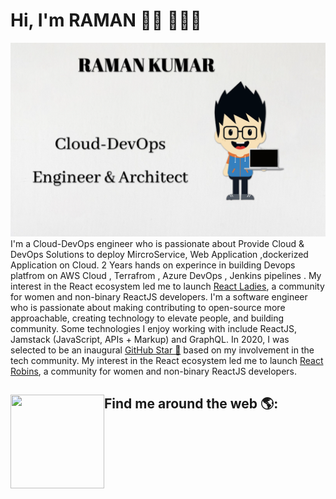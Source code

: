 # Hi, I'm RAMAN 👋🏾 👩🏾‍💻

<img src="https://raw.githubusercontent.com/RAMAN-23/RAMAN/master/raman.png" alt="banner that says Monica Powell - Cloud-DevOps engineer, Architect">
I'm a Cloud-DevOps engineer who is passionate about Provide Cloud & DevOps Solutions to deploy MircroService, Web Application ,dockerized Application on Cloud. 
2 Years hands on experince in building Devops platfrom on AWS Cloud , Terrafrom , Azure DevOps , Jenkins pipelines . My interest in the React ecosystem led me to launch <a href="https://www.meetup.com/React-Ladies/">React Ladies</a>, a community for women and non-binary ReactJS developers.
I'm a software engineer who is passionate about making contributing to open-source more approachable, creating technology to elevate people, and building community. Some technologies I enjoy working with include ReactJS, Jamstack (JavaScript, APIs + Markup) and GraphQL. In 2020, I was selected to be an inaugural <a href="https://stars.github.com/">GitHub Star 🌟</a> based on my involvement in the tech community.  My interest in the React ecosystem led me to launch <a href="https://www.reactrobins.com/">React Robins</a>, a community for women and non-binary ReactJS developers.


## Find me around the web 🌎: <a href="https://github.com/sponsors/M0nica"><img align="left" width="150" height="150" src="https://github.com/M0nica/M0nica/blob/main/octomonica/m0nica-octocat-rotating.gif?raw=true"></a>
